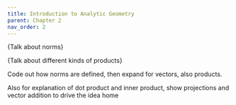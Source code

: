 ```yaml
---
title: Introduction to Analytic Geometry
parent: Chapter 2
nav_order: 2
---
```


{Talk about norms}

{Talk about different kinds of products}

Code out how norms are defined, then expand for vectors, also products.

Also for explanation of dot product and inner product, show projections and vector addition to drive the idea home 